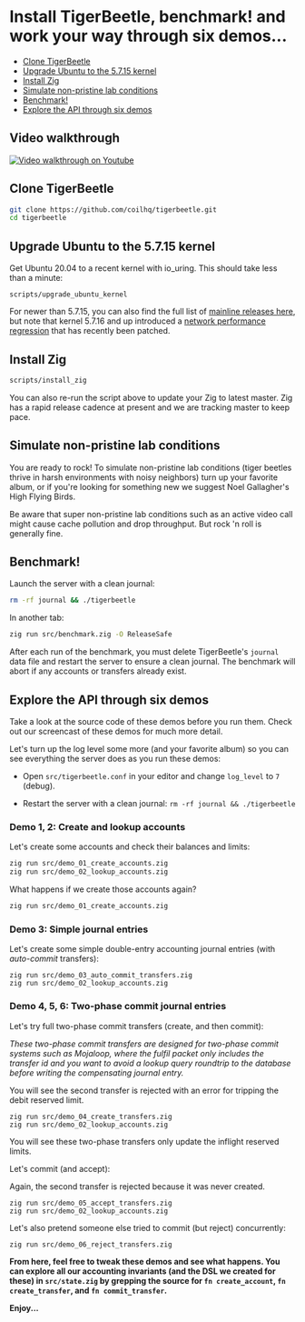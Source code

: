 # Install TigerBeetle, benchmark! and work your way through six demos...

- [Clone TigerBeetle](#clone-tigerbeetle)
- [Upgrade Ubuntu to the 5.7.15 kernel](#upgrade-ubuntu-to-the-5715-kernel)
- [Install Zig](#install-zig)
- [Simulate non-pristine lab conditions](#simulate-non-pristine-lab-conditions)
- [Benchmark!](#benchmark)
- [Explore the API through six demos](#explore-the-api-through-six-demos)

## Video walkthrough

[![Video walkthrough on Youtube](https://img.youtube.com/vi/lQSIVgvea48/0.jpg)](https://www.youtube.com/watch?v=lQSIVgvea48)

## Clone TigerBeetle

```bash
git clone https://github.com/coilhq/tigerbeetle.git
cd tigerbeetle
```

## Upgrade Ubuntu to the 5.7.15 kernel

Get Ubuntu 20.04 to a recent kernel with io_uring. This should take less than a minute:

```
scripts/upgrade_ubuntu_kernel
```

For newer than 5.7.15, you can also find the full list of [mainline releases here](https://kernel.ubuntu.com/~kernel-ppa/mainline/?C=N;O=D), but note that kernel 5.7.16 and up introduced a [network performance regression](https://github.com/axboe/liburing/issues/215) that has recently been patched.

## Install Zig

```bash
scripts/install_zig
```

You can also re-run the script above to update your Zig to latest master. Zig has a rapid release cadence at present and we are tracking master to keep pace.

## Simulate non-pristine lab conditions

You are ready to rock! To simulate non-pristine lab conditions (tiger beetles thrive in harsh environments with noisy neighbors) turn up your favorite album, or if you're looking for something new we suggest Noel Gallagher's High Flying Birds.

Be aware that super non-pristine lab conditions such as an active video call might cause cache pollution and drop throughput. But rock 'n roll is generally fine.

## Benchmark!

Launch the server with a clean journal:

```bash
rm -rf journal && ./tigerbeetle
```

In another tab:

```bash
zig run src/benchmark.zig -O ReleaseSafe
```

After each run of the benchmark, you must delete TigerBeetle's `journal` data file and restart the server to ensure a clean journal. The benchmark will abort if any accounts or transfers already exist.

## Explore the API through six demos

Take a look at the source code of these demos before you run them. Check out our screencast of these demos for much more detail.

Let's turn up the log level some more (and your favorite album) so you can see everything the server does as you run these demos:

* Open `src/tigerbeetle.conf` in your editor and change `log_level` to `7` (debug).

* Restart the server with a clean journal: `rm -rf journal && ./tigerbeetle`

### Demo 1, 2: Create and lookup accounts

Let's create some accounts and check their balances and limits:

```bash
zig run src/demo_01_create_accounts.zig
zig run src/demo_02_lookup_accounts.zig
```

What happens if we create those accounts again?

```bash
zig run src/demo_01_create_accounts.zig
```

### Demo 3: Simple journal entries

Let's create some simple double-entry accounting journal entries (with *auto-commit* transfers):

```
zig run src/demo_03_auto_commit_transfers.zig
zig run src/demo_02_lookup_accounts.zig
```

### Demo 4, 5, 6: Two-phase commit journal entries

Let's try full two-phase commit transfers (create, and then commit):

*These two-phase commit transfers are designed for two-phase commit systems such as Mojaloop, where the fulfil packet only includes the transfer id and you want to avoid a lookup query roundtrip to the database before writing the compensating journal entry.*

You will see the second transfer is rejected with an error for tripping the debit reserved limit.

```
zig run src/demo_04_create_transfers.zig
zig run src/demo_02_lookup_accounts.zig
```

You will see these two-phase transfers only update the inflight reserved limits.

Let's commit (and accept):

Again, the second transfer is rejected because it was never created.

```
zig run src/demo_05_accept_transfers.zig
zig run src/demo_02_lookup_accounts.zig
```

Let's also pretend someone else tried to commit (but reject) concurrently:

```
zig run src/demo_06_reject_transfers.zig
```

**From here, feel free to tweak these demos and see what happens. You can explore all our accounting invariants (and the DSL we created for these) in `src/state.zig` by grepping the source for `fn create_account`, `fn create_transfer`, and `fn commit_transfer`.**

**Enjoy...**

